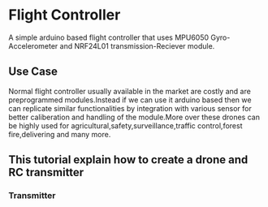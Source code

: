 # Flight Controller #

A simple arduino based flight controller that uses MPU6050 Gyro-Accelerometer and NRF24L01 transmission-Reciever module.

## Use Case ##

Normal flight controller usually available in the market are costly and are preprogrammed modules.Instead if we can use it arduino based then we can replicate similar functionalities by integration with various sensor for better caliberation and handling of the module.More over these drones can be highly used for agricultural,safety,surveillance,traffic control,forest fire,delivering and many more.

## This tutorial explain how to create a drone and RC transmitter ##

### Transmitter ###



